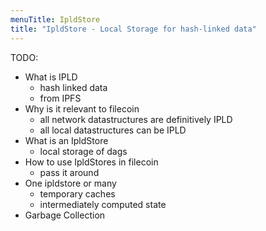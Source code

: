 ```yaml
---
menuTitle: IpldStore
title: "IpldStore - Local Storage for hash-linked data"
---
```


TODO:

- What is IPLD
  - hash linked data
  - from IPFS
- Why is it relevant to filecoin
  - all network datastructures are definitively IPLD
  - all local datastructures can be IPLD
- What is an IpldStore
  - local storage of dags
- How to use IpldStores in filecoin
  - pass it around
- One ipldstore or many
  - temporary caches
  - intermediately computed state
- Garbage Collection

